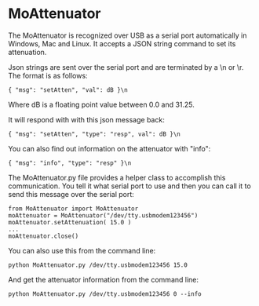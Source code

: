 # MoAttenuator

The MoAttenuator is recognized over USB as a serial port automatically in Windows, Mac and Linux. It accepts a JSON string command to set its attenuation.

Json strings are sent over the serial port and are terminated by a \n or \r. The format is as follows:

    { "msg": "setAtten", "val": dB }\n

Where dB is a floating point value between 0.0 and 31.25.

It will respond with with this json message back:

    { "msg": "setAtten", "type": "resp", val": dB }\n

You can also find out information on the attenuator with "info":

    { "msg": "info", "type": "resp" }\n


The MoAttenuator.py file provides a helper class to accomplish this communication. You tell it what serial port to use and then you can call it to send this message over the serial port:

    from MoAttenuator import MoAttenuator
    moAttenuator = MoAttenuator("/dev/tty.usbmodem123456")
    moAttenuator.setAttenuation( 15.0 )
    ...
    moAttenuator.close()

You can also use this from the command line:

    python MoAttenuator.py /dev/tty.usbmodem123456 15.0


And get the attenuator information from the command line:

    python MoAttenuator.py /dev/tty.usbmodem123456 0 --info
    

